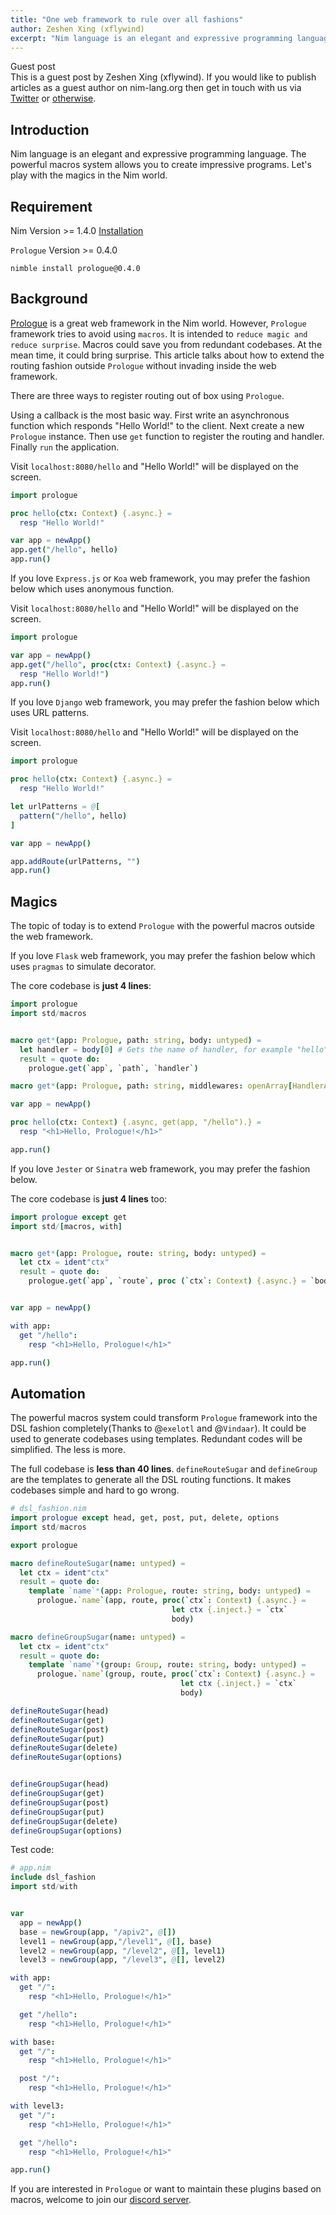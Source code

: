 ```yaml
---
title: "One web framework to rule over all fashions"
author: Zeshen Xing (xflywind)
excerpt: "Nim language is an elegant and expressive programming language. The article talks about how to extend the routing fashion without invading inside the web framework."
---
```


<div class="sidebarblock">
  <div class="content">
    <div class="title">Guest post</div>
    <div class="paragraph">
      This is a guest post by Zeshen Xing (xflywind). If you would like to publish articles as a guest author on nim-lang.org then get in touch with us via
      <a href="https://twitter.com/nim_lang">Twitter</a> or <a href="https://nim-lang.org/community.html">otherwise</a>.
    </div>
  </div>
</div>


## Introduction

Nim language is an elegant and expressive programming language. The powerful macros system allows you to create impressive programs. Let's play with the magics in the Nim world.

## Requirement

Nim Version >= 1.4.0 [Installation](https://nim-lang.org/install.html)

`Prologue` Version >= 0.4.0 

```
nimble install prologue@0.4.0
```

## Background

[Prologue](https://github.com/planety/prologue) is a great web framework in the Nim world. However, `Prologue` framework tries to avoid using `macros`. It is intended to `reduce magic and reduce surprise`. Macros could save you from redundant codebases. At the mean time, it could bring surprise. This article talks about how to extend the routing fashion outside `Prologue` without invading inside the web framework.

There are three ways to register routing out of box using `Prologue`. 

Using a callback is the most basic way. First write an asynchronous function which responds "Hello World!" to the client. Next create a new `Prologue` instance. Then use `get` function to register the routing and handler. Finally `run` the application. 

Visit `localhost:8080/hello` and "Hello World!" will be displayed on the screen.

```nim
import prologue

proc hello(ctx: Context) {.async.} =
  resp "Hello World!"

var app = newApp()
app.get("/hello", hello)
app.run()
```

If you love `Express.js` or `Koa` web framework, you may prefer the fashion below which uses anonymous function.

Visit `localhost:8080/hello` and "Hello World!" will be displayed on the screen.

```nim
import prologue

var app = newApp()
app.get("/hello", proc(ctx: Context) {.async.} =
  resp "Hello World!")
app.run()
```

If you love `Django` web framework, you may prefer the fashion below which uses URL patterns.

Visit `localhost:8080/hello` and "Hello World!" will be displayed on the screen.

```nim
import prologue

proc hello(ctx: Context) {.async.} =
  resp "Hello World!"

let urlPatterns = @[
  pattern("/hello", hello)
]

var app = newApp()

app.addRoute(urlPatterns, "")
app.run()
```

## Magics

The topic of today is to extend `Prologue` with the powerful macros outside the web framework.

If you love `Flask` web framework, you may prefer the fashion below which uses `pragmas` to simulate decorator.

The core codebase is **just 4 lines**:

```nim
import prologue
import std/macros


macro get*(app: Prologue, path: string, body: untyped) = 
  let handler = body[0] # Gets the name of handler, for example "hello"
  result = quote do:
    prologue.get(`app`, `path`, `handler`)

macro get*(app: Prologue, path: string, middlewares: openArray[HandlerAsync], body: untyped) = discard

var app = newApp()

proc hello(ctx: Context) {.async, get(app, "/hello").} =
  resp "<h1>Hello, Prologue!</h1>"

app.run()
```

If you love `Jester` or `Sinatra` web framework,  you may prefer the fashion below.

The core codebase is **just 4 lines** too:

```nim
import prologue except get
import std/[macros, with]


macro get*(app: Prologue, route: string, body: untyped) =
  let ctx = ident"ctx"
  result = quote do:
    prologue.get(`app`, `route`, proc (`ctx`: Context) {.async.} = `body`)


var app = newApp()

with app:
  get "/hello":
    resp "<h1>Hello, Prologue!</h1>"

app.run()
```

## Automation

The powerful macros system could transform `Prologue` framework into the DSL fashion completely(Thanks to @`exelotl` and @`Vindaar`). It could be used to generate codebases using templates. Redundant codes will be simplified. The less is more.

The full codebase is **less than 40 lines**. `defineRouteSugar` and `defineGroup` are the templates to generate all the DSL routing functions. It makes codebases simple and hard to go wrong.

```nim
# dsl_fashion.nim
import prologue except head, get, post, put, delete, options
import std/macros

export prologue

macro defineRouteSugar(name: untyped) =
  let ctx = ident"ctx"
  result = quote do:
    template `name`*(app: Prologue, route: string, body: untyped) =
      prologue.`name`(app, route, proc(`ctx`: Context) {.async.} =
                                    let ctx {.inject.} = `ctx`
                                    body)

macro defineGroupSugar(name: untyped) =
  let ctx = ident"ctx"
  result = quote do:
    template `name`*(group: Group, route: string, body: untyped) =
      prologue.`name`(group, route, proc(`ctx`: Context) {.async.} = 
                                      let ctx {.inject.} = `ctx`
                                      body)

defineRouteSugar(head)
defineRouteSugar(get)
defineRouteSugar(post)
defineRouteSugar(put)
defineRouteSugar(delete)
defineRouteSugar(options)


defineGroupSugar(head)
defineGroupSugar(get)
defineGroupSugar(post)
defineGroupSugar(put)
defineGroupSugar(delete)
defineGroupSugar(options)
```

Test code:

```nim
# app.nim
include dsl_fashion
import std/with


var
  app = newApp()
  base = newGroup(app, "/apiv2", @[])
  level1 = newGroup(app,"/level1", @[], base)
  level2 = newGroup(app, "/level2", @[], level1)
  level3 = newGroup(app, "/level3", @[], level2)

with app:
  get "/":
    resp "<h1>Hello, Prologue!</h1>"

  get "/hello":
    resp "<h1>Hello, Prologue!</h1>"

with base:
  get "/":
    resp "<h1>Hello, Prologue!</h1>"

  post "/":
    resp "<h1>Hello, Prologue!</h1>"

with level3:
  get "/":
    resp "<h1>Hello, Prologue!</h1>"

  get "/hello":
    resp "<h1>Hello, Prologue!</h1>"

app.run()
```

If you are interested in `Prologue` or want to maintain these plugins based on macros, welcome to join our [discord server](https://discord.gg/e2dB4WT).
